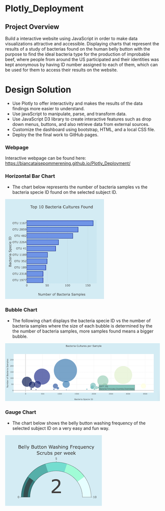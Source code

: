 
# Plotly_Deployment

## Project Overview

Build a interactive website using JavaScript in order to make data visualizations attractive and accessible. Displaying charts that represent the results of a study of bacterias found on the human belly button with the purpose to find the ideal bacteria type for the production of improbable beef, where people from around the US participated and their identities was kept anonymous by having ID number assigned to each of them, which can be used for them to access their results on the website.

# Design Solution

- Use Plotly to offer interactivity and makes the results of the data findings more easier to understand. 
- Use javaScript to manipulate, parse, and transform data.
- Use JavaScript D3 library to create interactive features such as drop down menus, buttons, and also retrieve data from external sources. 
- Customize the dashboard using bootstrap, HTML, and a local CSS file.
- Deploy the the final work to GitHub pages.


### Webpage

Interactive webpage can be found here: https://biancataisepommerening.github.io/Plotly_Deployment/


### Horizontal Bar Chart

- The chart below represents the number of bacteria samples vs the bacteria specie ID found on the selected subject ID.

![bar_chart](./static/images/bar_chart.png)


### Bubble Chart

- The following chart displays the bacteria specie ID vs the number of bacteria samples where the size of each bubble is determined by the the number of bacteria samples, more samples found means a bigger bubble.

![bubble_chart](./static/images/bubble_chart.png)

### Gauge Chart

- The chart below shows the belly button washing frequency of the selected subject ID on a very easy and fun way.

![gauge_chart](./static/images/gauge_chart.png)
